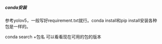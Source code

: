 <!--
 * @Author: your name
 * @Date: 2022-01-03 22:25:12
 * @LastEditTime: 2022-01-03 22:26:27
 * @LastEditors: your name
 * @Description: 打开koroFileHeader查看配置 进行设置: https://github.com/OBKoro1/koro1FileHeader/wiki/%E9%85%8D%E7%BD%AE
 * @FilePath: /Code/monodepth2/深度学习/conda.md
-->
##### conda安装

参考yolov5，一般写好requirement.txt就行。conda install和pip install安装各种包是一样的。

conda search +包名 可以看看现在可用的包的版本


